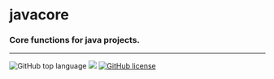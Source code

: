 # javacore

### Core functions for java projects.

---
![GitHub top language](https://img.shields.io/github/languages/top/cccaaannn/javacore?style=flat-square) ![](https://img.shields.io/github/repo-size/cccaaannn/javacore?style=flat-square) [![GitHub license](https://img.shields.io/github/license/cccaaannn/javacore?style=flat-square)](https://github.com/cccaaannn/javacore/blob/master/LICENSE)
